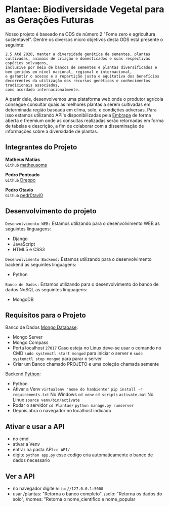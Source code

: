 # Plantae: Biodiversidade Vegetal para as Gerações Futuras

Nosso projeto é baseado na ODS de número 2 "Fome zero e agricultura sustentável". Dentre os diversos micro objetivos desta ODS está presente o seguinte:

```
2.5 Até 2020, manter a diversidade genética de sementes, plantas cultivadas, animais de criação e domesticados e suas respectivas espécies selvagens,
inclusive por meio de bancos de sementes e plantas diversificados e bem geridos em nível nacional, regional e internacional,
e garantir o acesso e a repartição justa e equitativa dos benefícios decorrentes da utilização dos recursos genéticos e conhecimentos tradicionais associados,
como acordado internacionalmente.
```

A partir dele, desenvolvemos uma plataforma web onde o produtor agrícola consegue consultar quais as melhores plantas a serem cultivadas em determinada região baseada em clima, solo, e condições adversas. Para isso estamos utilizando API's disponibilizadas pela [Embrapa](https://www.agroapi.cnptia.embrapa.br/portal/) de forma aberta e freemium onde as consultas realizadas serão retornadas em forma de tabelas e descrição, a fim de colaborar com a disseminação de informações sobre a diversidade de plantas.

## Integrantes do Projeto

<b>Matheus Matias</b> <br>
`Github` [matheusoms](https://github.com/matheusoms)

<b>Pedro Penteado</b> <br>
`Github` [Dreppo](https://github.com/Dreppo)

<b>Pedro Otavio</b> <br>
`Github` [pedr0tavi0](https://github.com/pedr0tavi0)

## Desenvolvimento do projeto

`Desenvolvimento WEB:` Estamos utilizando para o desenvolvimento WEB as seguintes linguagens:
- Django
- JavaScript
- HTML5 e CSS3

`Desenvolvimento Backend:` Estamos utilizando para o desenvolvimento backend as seguintes linguagens:
- Python

`Banco de Dados:` Estamos utilizando para o desenvolvimento do banco de dados NoSQL as seguintes linguagens:
- MongoDB

## Requisitos para o Projeto

Banco de Dados [Mongo Database](https://www.mongodb.com/):
- Mongo Server
- Mongo Compass
- Porta localhost `27017`
Caso esteja no Linux deve-se usar o comando no CMD `sudo systemctl start mongod` para iniciar o server e
`sudo systemctl stop mongod` para parar o server
- Criar um Banco chamado PROJETO e uma coleção chamada semente
  
  
Backend [Python](https://www.python.org/):
- Python
- Ativar a Venv 
`virtualenv "nome do hambiente"`
`pip install -r requirements.txt`
No Windows `cd venv` `cd scripts` `activate.bat`
No Linux `source venv/bin/activate`
- Rodar o servidor
`cd Plantae/`
`python manage.py runserver`
- Depois abra o navegador no localhost indicado

## Ativar e usar a API
- no cmd
- ativar a Venv
- entrar na pasta API `cd API/`
- digite `python app.py` esse codigo cria automaticamente o banco de dados necessario

## Ver a API
- no navegador digite `http://127.0.0.1:5000`
- usar /plantas: "Retorna o banco completo", /solo: "Retorna os dados do solo", /nomes: "Retorna o nome_cientifico e nome_popular




